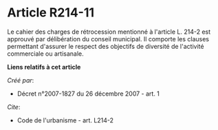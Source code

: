# Article R214-11

Le cahier des charges de rétrocession mentionné à l'article L. 214-2 est approuvé par délibération du conseil municipal. Il
comporte les clauses permettant d'assurer le respect des objectifs de diversité de l'activité commerciale ou artisanale.

**Liens relatifs à cet article**

_Créé par_:

  - Décret n°2007-1827 du 26 décembre 2007 - art. 1

_Cite_:

  - Code de l'urbanisme - art. L214-2
